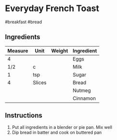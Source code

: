 # Everyday French Toast

#breakfast #bread

## Ingredients

Measure | Unit | Weight | Ingredient
--------|------|--------|-----------
4 | | | Eggs
1/2 | c | | Milk
1 | tsp | | Sugar
4 | Slices | | Bread
| | | | Nutmeg
| | | | Cinnamon

## Instructions

1. Put all ingredients in a blender or pie pan. Mix well
2. Dip bread in batter and cook on buttered pan
